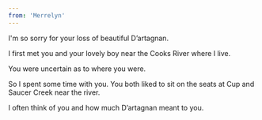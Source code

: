 ```yaml
---
from: 'Merrelyn'
---
```


I'm so sorry for your loss of beautiful D’artagnan. 

I first met you and your lovely boy near the Cooks River where I live.  

You were uncertain as to where you were. 

So I spent some time with you. You both liked to sit on the seats at Cup and Saucer Creek near the river. 

I often think of you and how much D’artagnan meant to you. 